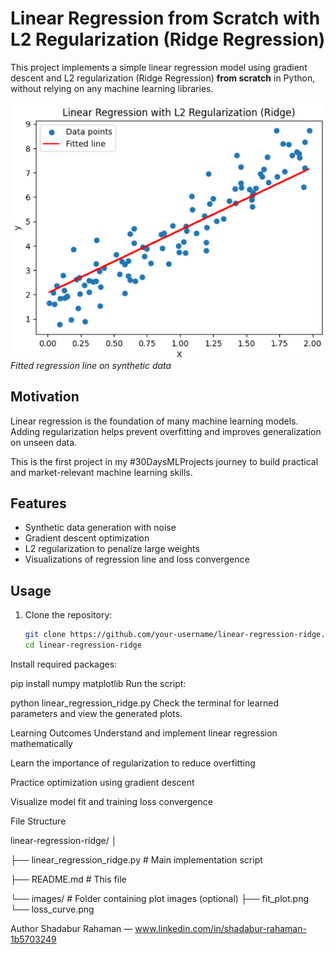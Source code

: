 # Linear Regression from Scratch with L2 Regularization (Ridge Regression)

This project implements a simple linear regression model using gradient descent and L2 regularization (Ridge Regression) **from scratch** in Python, without relying on any machine learning libraries.

![Regression Fit Plot](images/fit_plot.png)  
*Fitted regression line on synthetic data*

## Motivation

Linear regression is the foundation of many machine learning models. Adding regularization helps prevent overfitting and improves generalization on unseen data.

This is the first project in my #30DaysMLProjects journey to build practical and market-relevant machine learning skills.

## Features

- Synthetic data generation with noise  
- Gradient descent optimization  
- L2 regularization to penalize large weights  
- Visualizations of regression line and loss convergence  

## Usage

1. Clone the repository:

   ```bash
   git clone https://github.com/your-username/linear-regression-ridge.git
   cd linear-regression-ridge
Install required packages:

pip install numpy matplotlib
Run the script:


python linear_regression_ridge.py
Check the terminal for learned parameters and view the generated plots.

Learning Outcomes
Understand and implement linear regression mathematically

Learn the importance of regularization to reduce overfitting

Practice optimization using gradient descent

Visualize model fit and training loss convergence

File Structure

linear-regression-ridge/
│

├── linear_regression_ridge.py    # Main implementation script

├── README.md                     # This file

└── images/                       # Folder containing plot images (optional)
    ├── fit_plot.png
    └── loss_curve.png
    
Author
Shadabur Rahaman — www.linkedin.com/in/shadabur-rahaman-1b5703249

